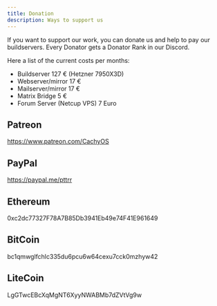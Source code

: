 ```yaml
---
title: Donation
description: Ways to support us
---
```


If you want to support our work, you can donate us and help to pay our buildservers.
Every Donator gets a Donator Rank in our Discord.

Here a list of the current costs per months:

- Buildserver 127 € (Hetzner 7950X3D)
- Webserver/mirror 17 €
- Mailserver/mirror 17 €
- Matrix Bridge 5 €
- Forum Server (Netcup VPS) 7 Euro


## Patreon

https://www.patreon.com/CachyOS

## PayPal

https://paypal.me/pttrr

## Ethereum

0xc2dc77327F78A7B85Db3941Eb49e74F41E961649

## BitCoin

bc1qmwglfchlc335du6pcu6w64cexu7cck0mzhyw42

## LiteCoin

LgGTwcEBcXqMgNT6XyyNWABMb7dZVtVg9w